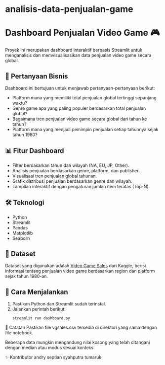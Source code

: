 # analisis-data-penjualan-game

# Dashboard Penjualan Video Game 🎮

Proyek ini merupakan dashboard interaktif berbasis Streamlit untuk menganalisis dan memvisualisasikan data penjualan video game secara global.

## 🎯 Pertanyaan Bisnis
Dashboard ini bertujuan untuk menjawab pertanyaan-pertanyaan berikut:
- Platform mana yang memiliki total penjualan global tertinggi sepanjang waktu?
- Genre game apa yang paling populer berdasarkan total penjualan global?
- Bagaimana tren penjualan video game secara global dari tahun ke tahun?
- Platform mana yang menjadi pemimpin penjualan setiap tahunnya sejak tahun 1980?

## 📊 Fitur Dashboard
- Filter berdasarkan tahun dan wilayah (NA, EU, JP, Other).
- Analisis penjualan berdasarkan genre, platform, dan publisher.
- Visualisasi tren penjualan global tahunan.
- Grafik distribusi penjualan berdasarkan genre dan wilayah.
- Tampilan interaktif dengan pengaturan jumlah item teratas (Top-N).

## 🛠️ Teknologi
- Python
- Streamlit
- Pandas
- Matplotlib
- Seaborn

## 📁 Dataset
Dataset yang digunakan adalah [Video Game Sales](https://www.kaggle.com/datasets/anandshaw2001/video-game-sales) dari Kaggle, berisi informasi tentang penjualan video game berdasarkan region dan platform sejak tahun 1980-an.

## 🚀 Cara Menjalankan
1. Pastikan Python dan Streamlit sudah terinstal.
2. Jalankan perintah berikut:
   ```
   streamlit run dashboard.py
📌 Catatan
Pastikan file vgsales.csv tersedia di direktori yang sama dengan file notebook.

Beberapa data mungkin mengandung nilai kosong yang telah ditangani dengan median atau modus sesuai konteks.

✨ Kontributor
andry septian syahputra tumaruk
